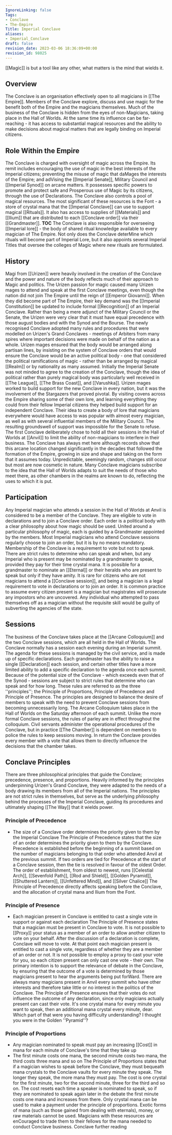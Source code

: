 ```yaml
---
IgnoreLinking: false
Tags:
- Conclave
- The-Empire
Title: Imperial Conclave
aliases:
- Imperial_Conclave
draft: false
revision_date: 2023-03-06 18:36:09+00:00
revision_id: 98025
---
```


[[Magic]] is but a tool like any other, what matters is the mind that wields it.
## Overview
The Conclave is an organisation effectively open to all magicians in [[The Empire]]. Members of the Conclave explore, discuss and use magic for the benefit both of the Empire and the magicians themselves. Much of the business of the Conclave is hidden from the eyes of non-Magicians, taking place in the Hall of Worlds. At the same time its influence can be far-reaching - it has access to substantial magical resources and the ability to make decisions about magical matters that are legally binding on Imperial citizens.
## Role Within the Empire
The Conclave is charged with oversight of magic across the Empire. Its remit includes encouraging the use of magic in the best interests of the Imperial citizens; preventing the misuse of magic that daMages the interests of the Empire; and adVising the [[Imperial Senate]], Military Council and [[Imperial Synod]] on arcane matters.
It possesses specific powers to promote and protect safe and Prosperous use of Magic by its citizens, through the use of Declarations. The Conclave also controls a pool of magical resources. The most significant of these resources is the Font - a store of crystal mana that the [[Imperial Conclave]] can use to support magical [[Rituals]]. It also has access to supplies of [[Materials]] and [[Ilium]] that are distributed to each [[Conclave order]] via their [[Grandmaster]].
__TOC__
The Conclave is also responsible for overseeing [[Imperial lore]] - the body of shared ritual knowledge available to every magician of The Empire. Not only does the Conclave deterMine which rituals will become part of Imperial Lore, but it also appoints several Imperial Titles that oversee the colleges of Magic where new rituals are formulated.
## History
Magi from [[Urizen]] were heavily involved in the creation of the Conclave and the power and nature of the body reflects much of their approach to Magic and politics. The Urizen passion for magic caused many Urizen mages to attend and speak at the first Conclave meetings, even though the nation did not join The Empire until the reign of [[Emperor Giovanni]]. When they did become part of The Empire, their key demand was the [[Imperial Constitution]] be updated to include formal [[Recognition]] of an Imperial Conclave. Rather than being a mere adjunct of the Military Council or the Senate, the Urizen were very clear that it must have equal precedence with those august bodies and with the Synod and the Bourse. 
The newly recognised Conclave adopted many rules and procedures that were modelled on Urizen's Grand Conclaves - meetings of Arbiters from many spires where important decisions were made on behalf of the nation as a whole. Urizen mages ensured that the body would be arranged along partisan lines, by insisting on the system of Conclave orders that would ensure the Conclave would be an active political body - one that considered the political ramifications of magic - rather than be arranged by magical [[Realm]] or by nationality as many assumed.
Initially the Imperial Senate was not minded to agree to the creation of the Conclave, though the idea of political rather than purely magical body was particularly well received in [[The League]], [[The Brass Coast]], and [[Varushka]]. Urizen mages worked to build support for the new Conclave in every nation, but it was the involvement of the Stargazers that proved pivotal. By visiting covens across the Empire sharing some of their own lore, and learning everything they could from their fellow Imperial citizens they helped build support for an independent Conclave. Their idea to create a body of lore that magicians everywhere would have access to was popular with almost every magician, as well as with several influential members of the Military Council. The resulting groundswell of support was impossible for the Senate to refuse.
The first Conclave deliberately chose to hold all their sessions in the Hall of Worlds at [[Anvil]] to limit the ability of non-magicians to interfere in their business. The Conclave has always met here although records show that this arcane location changed significantly in the decades that followed the formation of the Empire, growing in size and shape and taking on the form that it assumes today. Unpredictable, seemingly random, changes still occur but most are now cosmetic in nature. Many Conclave magicians subscribe to the idea that the Hall of Worlds adapts to suit the needs of those who meet there, as other chambers in the realms are known to do, reflecting the uses to which it is put.
## Participation
Any Imperial magician who attends a session in the Hall of Worlds at Anvil is considered to be a member of the Conclave. They are eligible to vote in declarations and to join a Conclave order. Each order is a political body with a clear philosophy about how magic should be used. United around a particular philosophy of magic, each is guided by a Grandmaster appointed by the members. Most Imperial magicians who attend Conclave sessions regularly choose to join an order, but it is by no means mandatory.
Membership of the Conclave is a requirement to vote but not to speak. There are strict rules to determine who can speak and when, but any Imperial who is present may be nominated by a grandmaster to speak, provided they pay for their time crystal mana. It is possible for a grandmaster to nominate an [[Eternal]] or their heralds who are present to speak but only if they have amity.
It is rare for citizens who are not magicians to attend a [[Conclave session]], and being a magician is a legal requirement to vote in declarations or to join an order. It is common practice to assume every citizen present is a magician but magistrates will prosecute any impostors who are uncovered. Any individual who attempted to pass themselves off as a magician without the requisite skill would be guilty of subverting the agencies of the state. 
## Sessions
The business of the Conclave takes place at the [[Arcane Colloquium]] and the two Conclave sessions, which are all held in the Hall of Worlds. The Conclave normally has a session each evening during an Imperial summit. The agenda for these sessions is managed by the civil service, and is made up of specific declarations. Each grandmaster has the ability to raise a single [[Declaration]] each session, and certain other titles have a more limited ability to add a specific declaration to the agenda once each summit.
Because of the potential size of the Conclave - which exceeds even that of the Synod - sessions are subject to strict rules that determine who can speak and for how long. These rules are referred to as the three ''principles''; the Principle of Proportions, Principle of Precedence and Principle of Presence. The principles are designed to balance the desire of members to speak with the need to prevent Conclave sessions from becoming unnecessarily long.
The Arcane Colloquium takes place in the Hall of Worlds on the Saturday afternoon of each summit. Unlike the more formal Conclave sessions, the rules of parley are in effect throughout the colloquium.
Civil servants administer the operational procedures of the Conclave, but in practice [[The Chamber]] is dependent on members to police the rules to keep sessions moving. In return the Conclave provides every member with a vote that allows them to directly influence the decisions that the chamber takes.
## Conclave Principles
There are three philosophical principles that guide the Conclave; precedence, presence, and proportions. Heavily informed by the principles underpinning Urizen's Grand Conclave, they were adapted to the needs of a body drawing its members from all of the Imperial nations. The principles are not strict rules in themselves, but serve as the underlying philosophy behind the processes of the Imperial Conclave, guiding its procedures and ultimately shaping [[The Way]] that it wields power.
### Principle of Precedence
* The size of a Conclave order determines the priority given to them by the Imperial Conclave
The Principle of Precedence states that the size of an order determines the priority given to them by the Conclave. Precedence is established before the beginning of a summit based on the number of magicians belonging to that order who attended Anvil at the previous summit.
If two orders are tied for Precedence at the start of a Conclave session, then the tie is resolved in favour of the oldest Order. The order of establishment, from oldest to newest, runs [[Celestial Arch]], [[Sevenfold Path]], [[Rod and Shield]], [[Golden Pyramid]], [[Shuttered Lantern]], [[Unfettered Mind]], and [[Silver Chalice]]
The Principle of Precedence directly affects speaking before the Conclave, and the allocation of crystal mana and Ilium from the Font.
### Principle of Presence
* Each magician present in Conclave is entitled to cast a single vote in support or against each declaration
The Principle of Presence states that a magician must be present in Conclave to vote. It is not possible to [[Proxy]] your status as a member of an order to allow another citizen to vote on your behalf. After the discussion of a declaration is complete, Conclave will move to vote. At that point each magician present is entitled to cast a single vote, regardless of whether they are a member of an order or not. It is not possible to employ a proxy to cast your vote for you, so each citizen present can only cast one vote - their own.
The primary intention is to support the relevance of debate in the Conclave, by ensuring that the outcome of a vote is determined by those magicians present to hear the arguments being put forWard. There are always many magicians present in Anvil every summit who have other interests and therefore take little or no interest in the politics of the Conclave. The Principle of Presence ensures that their votes do not influence the outcome of any declaration, since only magicians actually present can cast their vote.
It's one crystal mana for every minute you want to speak, then an additional mana crystal every minute, dear. Which part of that were you having difficulty understanding? I thought you were in the Golden ''Pyramid''?
### Principle of Proportions
* Any magician nominated to speak must pay an increasing [[Cost]] in mana for each minute of Conclave's time that they take up
* The first minute costs one mana, the second minute costs two mana, the third costs three mana and so on
The Principle of Proportions states that if a magician wishes to speak before the Conclave, they must bequeath mana crystals to the Conclave vaults for every minute they speak. The longer they speak, the more mana they must pay. 
The cost is one crystal for the first minute, two for the second minute, three for the third and so on. The cost resets each time a speaker is nominated to speak, so if they are nominated to speak again later in the debate the first minute costs one mana and increases from there.
Only crystal mana can be used to make a payment under the principle of proportions. Exotic forms of mana (such as those gained from dealing with eternals), money, or raw materials cannot be used. Magicians with these resources are enCouraged to trade them to their fellows for the mana needed to conduct Conclave business.
Conclave further reading